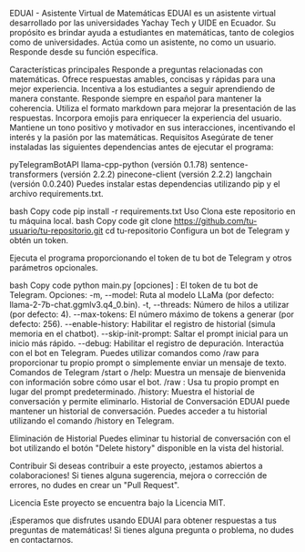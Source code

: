 EDUAI - Asistente Virtual de Matemáticas
EDUAI es un asistente virtual desarrollado por las universidades Yachay Tech y UIDE en Ecuador. Su propósito es brindar ayuda a estudiantes en matemáticas, tanto de colegios como de universidades. Actúa como un asistente, no como un usuario. Responde desde su función específica.

Características principales
Responde a preguntas relacionadas con matemáticas.
Ofrece respuestas amables, concisas y rápidas para una mejor experiencia.
Incentiva a los estudiantes a seguir aprendiendo de manera constante.
Responde siempre en español para mantener la coherencia.
Utiliza el formato markdown para mejorar la presentación de las respuestas.
Incorpora emojis para enriquecer la experiencia del usuario.
Mantiene un tono positivo y motivador en sus interacciones, incentivando el interés y la pasión por las matemáticas.
Requisitos
Asegúrate de tener instaladas las siguientes dependencias antes de ejecutar el programa:

pyTelegramBotAPI
llama-cpp-python (versión 0.1.78)
sentence-transformers (versión 2.2.2)
pinecone-client (versión 2.2.2)
langchain (versión 0.0.240)
Puedes instalar estas dependencias utilizando pip y el archivo requirements.txt.

bash
Copy code
pip install -r requirements.txt
Uso
Clona este repositorio en tu máquina local.
bash
Copy code
git clone https://github.com/tu-usuario/tu-repositorio.git
cd tu-repositorio
Configura un bot de Telegram y obtén un token.

Ejecuta el programa proporcionando el token de tu bot de Telegram y otros parámetros opcionales.

bash
Copy code
python main.py <token> [opciones]
<token>: El token de tu bot de Telegram.
Opciones:
-m, --model: Ruta al modelo LLaMa (por defecto: llama-2-7b-chat.ggmlv3.q4_0.bin).
-t, --threads: Número de hilos a utilizar (por defecto: 4).
--max-tokens: El número máximo de tokens a generar (por defecto: 256).
--enable-history: Habilitar el registro de historial (simula memoria en el chatbot).
--skip-init-prompt: Saltar el prompt inicial para un inicio más rápido.
--debug: Habilitar el registro de depuración.
Interactúa con el bot en Telegram. Puedes utilizar comandos como /raw <prompt> para proporcionar tu propio prompt o simplemente enviar un mensaje de texto.
Comandos de Telegram
/start o /help: Muestra un mensaje de bienvenida con información sobre cómo usar el bot.
/raw <prompt>: Usa tu propio prompt en lugar del prompt predeterminado.
/history: Muestra el historial de conversación y permite eliminarlo.
Historial de Conversación
EDUAI puede mantener un historial de conversación. Puedes acceder a tu historial utilizando el comando /history en Telegram.

Eliminación de Historial
Puedes eliminar tu historial de conversación con el bot utilizando el botón "Delete history" disponible en la vista del historial.

Contribuir
Si deseas contribuir a este proyecto, ¡estamos abiertos a colaboraciones! Si tienes alguna sugerencia, mejora o corrección de errores, no dudes en crear un "Pull Request".

Licencia
Este proyecto se encuentra bajo la Licencia MIT.

¡Esperamos que disfrutes usando EDUAI para obtener respuestas a tus preguntas de matemáticas! Si tienes alguna pregunta o problema, no dudes en contactarnos.
